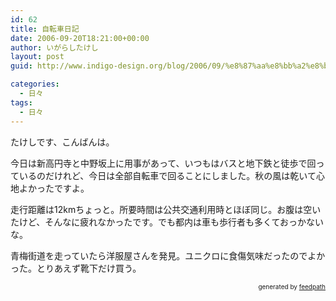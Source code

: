 ```yaml
---
id: 62
title: 自転車日記
date: 2006-09-20T18:21:00+00:00
author: いがらしたけし
layout: post
guid: http://www.indigo-design.org/blog/2006/09/%e8%87%aa%e8%bb%a2%e8%bb%8a%e6%97%a5%e8%a8%98/

categories:
  - 日々
tags:
  - 日々
---
```

たけしです、こんばんは。

今日は新高円寺と中野坂上に用事があって、いつもはバスと地下鉄と徒歩で回っているのだけれど、今日は全部自転車で回ることにしました。秋の風は乾いて心地よかったですよ。

走行距離は12kmちょっと。所要時間は公共交通利用時とほぼ同じ。お腹は空いたけど、そんなに疲れなかったです。でも都内は車も歩行者も多くておっかないな。

青梅街道を走っていたら洋服屋さんを発見。ユニクロに食傷気味だったのでよかった。とりあえず靴下だけ買う。

<div style="text-align: right;font-size: 10px">
  &nbsp;&nbsp;<span>generated by <a href="http://feedpath.jp">feedpath</a></span>
</div>
